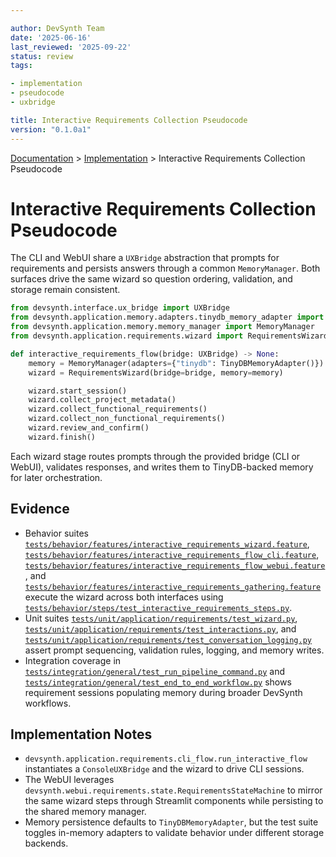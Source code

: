 ```yaml
---

author: DevSynth Team
date: '2025-06-16'
last_reviewed: '2025-09-22'
status: review
tags:

- implementation
- pseudocode
- uxbridge

title: Interactive Requirements Collection Pseudocode
version: "0.1.0a1"
---
```

<div class="breadcrumbs">
<a href="../index.md">Documentation</a> &gt; <a href="index.md">Implementation</a> &gt; Interactive Requirements Collection Pseudocode
</div>

# Interactive Requirements Collection Pseudocode

The CLI and WebUI share a `UXBridge` abstraction that prompts for requirements and persists answers through a common `MemoryManager`. Both surfaces drive the same wizard so question ordering, validation, and storage remain consistent.

```python
from devsynth.interface.ux_bridge import UXBridge
from devsynth.application.memory.adapters.tinydb_memory_adapter import TinyDBMemoryAdapter
from devsynth.application.memory.memory_manager import MemoryManager
from devsynth.application.requirements.wizard import RequirementsWizard

def interactive_requirements_flow(bridge: UXBridge) -> None:
    memory = MemoryManager(adapters={"tinydb": TinyDBMemoryAdapter()})
    wizard = RequirementsWizard(bridge=bridge, memory=memory)

    wizard.start_session()
    wizard.collect_project_metadata()
    wizard.collect_functional_requirements()
    wizard.collect_non_functional_requirements()
    wizard.review_and_confirm()
    wizard.finish()
```

Each wizard stage routes prompts through the provided bridge (CLI or WebUI), validates responses, and writes them to TinyDB-backed memory for later orchestration.

## Evidence

- Behavior suites [`tests/behavior/features/interactive_requirements_wizard.feature`](../../tests/behavior/features/interactive_requirements_wizard.feature), [`tests/behavior/features/interactive_requirements_flow_cli.feature`](../../tests/behavior/features/interactive_requirements_flow_cli.feature), [`tests/behavior/features/interactive_requirements_flow_webui.feature`](../../tests/behavior/features/interactive_requirements_flow_webui.feature), and [`tests/behavior/features/interactive_requirements_gathering.feature`](../../tests/behavior/features/interactive_requirements_gathering.feature) execute the wizard across both interfaces using [`tests/behavior/steps/test_interactive_requirements_steps.py`](../../tests/behavior/steps/test_interactive_requirements_steps.py).
- Unit suites [`tests/unit/application/requirements/test_wizard.py`](../../tests/unit/application/requirements/test_wizard.py), [`tests/unit/application/requirements/test_interactions.py`](../../tests/unit/application/requirements/test_interactions.py), and [`tests/unit/application/requirements/test_conversation_logging.py`](../../tests/unit/application/requirements/test_conversation_logging.py) assert prompt sequencing, validation rules, logging, and memory writes.
- Integration coverage in [`tests/integration/general/test_run_pipeline_command.py`](../../tests/integration/general/test_run_pipeline_command.py) and [`tests/integration/general/test_end_to_end_workflow.py`](../../tests/integration/general/test_end_to_end_workflow.py) shows requirement sessions populating memory during broader DevSynth workflows.

## Implementation Notes

- `devsynth.application.requirements.cli_flow.run_interactive_flow` instantiates a `ConsoleUXBridge` and the wizard to drive CLI sessions.
- The WebUI leverages `devsynth.webui.requirements.state.RequirementsStateMachine` to mirror the same wizard steps through Streamlit components while persisting to the shared memory manager.
- Memory persistence defaults to `TinyDBMemoryAdapter`, but the test suite toggles in-memory adapters to validate behavior under different storage backends.
